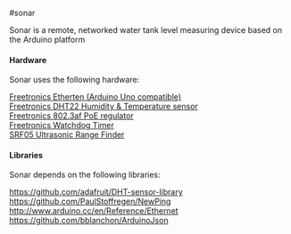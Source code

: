 #sonar

Sonar is a remote, networked water tank level measuring device based on the Arduino platform 

<h4>Hardware</h4>
Sonar uses the following hardware:

<a href="http://www.freetronics.com.au/collections/arduino/products/etherten#.VYK0eROqqko">Freetronics Etherten (Arduino Uno compatible)</a><br>
<a href="http://www.freetronics.com.au/collections/modules/products/humidity-and-temperature-sensor-module#.VYK0nhOqqko">Freetronics DHT22 Humidity & Temperature sensor</a><br>
<a href="http://www.freetronics.com.au/products/power-over-ethernet-regulator-8023af#.VYK0KxOqqko"> Freetronics 802.3af PoE regulator</a><br>
<a href="http://www.freetronics.com.au/collections/modules/products/watchdog-timer-module#.VYK02BOqqko">Freetronics Watchdog Timer</a><br>
<a href="http://www.robotgear.com.au/Product.aspx/Details/286-Devantech-SRF05-Ultrasonic-Sonar-Range-Finder">SRF05 Ultrasonic Range Finder</a><br>

<h4>Libraries</h4>
Sonar depends on the following libraries:

https://github.com/adafruit/DHT-sensor-library<br>
https://github.com/PaulStoffregen/NewPing<br>
http://www.arduino.cc/en/Reference/Ethernet<br>
https://github.com/bblanchon/ArduinoJson
